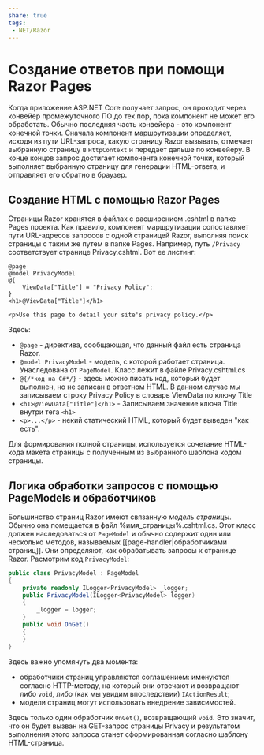 ```yaml
---
share: true
tags:
 - NET/Razor
---
```

# Создание ответов при помощи Razor Pages
Когда приложение ASP.NET Core получает запрос, он проходит через конвейер промежуточного ПО до тех пор, пока компонент не может его обработать. Обычно последняя часть конвейера - это компонент конечной точки.
Сначала компонент маршрутизации определяет, исходя из пути URL-запроса, какую страницу Razor вызывать, отмечает выбранную страницу в `HttpContext` и передает дальше по конвейеру. В конце концов запрос достигает компонента конечной точки, который выполняет выбранную страницу для генерации HTML-ответа, и отправляет его обратно в браузер.
## Создание HTML с помощью Razor Pages
Страницы Razor хранятся в файлах с расширением .cshtml в папке Pages проекта. Как правило, компонент маршрутизации сопоставляет пути URL-адресов запросов с одной страницей Razor, выполняя поиск страницы с таким же путем в папке Pages. Например, путь `/Privacy` соответствует странице Privacy.cshtml. Вот ее листинг:
```razor
@page
@model PrivacyModel
@{
    ViewData["Title"] = "Privacy Policy";
}
<h1>@ViewData["Title"]</h1>

<p>Use this page to detail your site's privacy policy.</p>

```
Здесь:
- `@page` - директива, сообщающая, что данный файл есть страница Razor.
- `@model PrivacyModel` - модель, с которой работает страница. Унаследована от `PageModel`. Класс лежит в файле Privacy.cshtml.cs
- `@{/*код на C#*/}` - здесь можно писать код, который будет выполнен, но не записан в ответном HTML. В данном случае мы записываем строку Privacy Policy в словарь ViewData по ключу Title
- `<h1>@ViewData["Title"]</h1>` - Записываем значение ключа Title внутри тега `<h1>`
- `<p>...</p>` - некий статический HTML, который будет выведен "как есть".

Для формирования полной страницы, используется сочетание HTML-кода макета страницы с полученным из выбранного шаблона кодом страницы.
## Логика обработки запросов с помощью PageModels и обработчиков
Большинство страниц Razor имеют связанную *модель страницы*. Обычно она помещается в файл %имя_страницы%.cshtml.cs. Этот класс должен наследоваться от `PageModel` и обычно содержит один или несколько методов, называемых [[page-handler|обработчиками страниц]]. Они определяют, как обрабатывать запросы к странице Razor. Расмотрим код `PrivacyModel`:
```csharp
public class PrivacyModel : PageModel
{
	private readonly ILogger<PrivacyModel> _logger;
	public PrivacyModel(ILogger<PrivacyModel> logger)
	{
		_logger = logger;
	}
	public void OnGet()
	{
	}
}
```
Здесь важно упомянуть два момента:
- обработчики страниц управляются соглашением: именуются согласно HTTP-методу, на который они отвечают и возвращают либо `void`, либо (как мы увидим впоследствии) `IActionResult`;
- модели страниц могут использовать внедрение зависимостей.

Здесь только один обработчик `OnGet()`, возвращающий `void`. Это значит, что он будет вызван на GET-запрос страницы Privacy и результатом выполнения этого запроса станет сформированная согласно шаблону HTML-страница.


